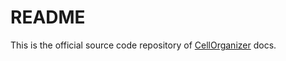 # README

This is the official source code repository of [CellOrganizer](http://www.cellorganizer.org) docs.